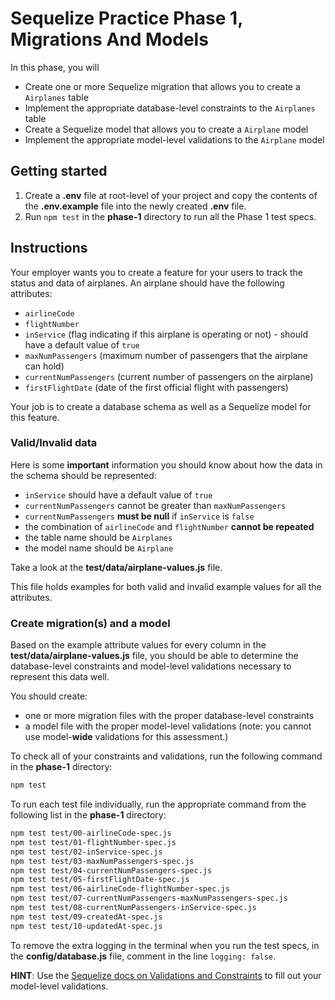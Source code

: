 # Sequelize Practice Phase 1, Migrations And Models

In this phase, you will

* Create one or more Sequelize migration that allows you to create a
  `Airplanes` table
* Implement the appropriate database-level constraints to the `Airplanes` table
* Create a Sequelize model that allows you to create a `Airplane` model
* Implement the appropriate model-level validations to the `Airplane` model

## Getting started

1. Create a **.env** file at root-level of your project and copy the contents of
   the **.env.example** file into the newly created **.env** file.
2. Run `npm test` in the __phase-1__ directory to run all the Phase 1 test
   specs.

## Instructions

Your employer wants you to create a feature for your users to track the status
and data of airplanes. An airplane should have the following attributes:

* `airlineCode`
* `flightNumber`
* `inService` (flag indicating if this airplane is operating or not) - should
  have a default value of `true`
* `maxNumPassengers` (maximum number of passengers that the airplane can hold)
* `currentNumPassengers` (current number of passengers on the airplane)
* `firstFlightDate` (date of the first official flight with passengers)

Your job is to create a database schema as well as a Sequelize model for this
feature.

### Valid/Invalid data

Here is some **important** information you should know about how the data in the
schema should be represented:

* `inService` should have a default value of `true`
* `currentNumPassengers` cannot be greater than `maxNumPassengers`
* `currentNumPassengers` **must be null** if `inService` is `false`
* the combination of `airlineCode` and `flightNumber` **cannot be repeated**
* the table name should be `Airplanes`
* the model name should be `Airplane`

Take a look at the **test/data/airplane-values.js** file.

This file holds examples for both valid and invalid example values for all the
attributes.

### Create migration(s) and a model

Based on the example attribute values for every column in the
**test/data/airplane-values.js** file, you should be able to determine the
database-level constraints and model-level validations necessary to represent
this data well.

You should create:

* one or more migration files with the proper database-level constraints
* a model file with the proper model-level validations (note: you cannot use
  model-**wide** validations for this assessment.)

To check all of your constraints and validations, run the following command in
the __phase-1__ directory:

```bash
npm test
```

To run each test file individually, run the appropriate command from the
following list in the __phase-1__ directory:

```bash
npm test test/00-airlineCode-spec.js
npm test test/01-flightNumber-spec.js
npm test test/02-inService-spec.js
npm test test/03-maxNumPassengers-spec.js
npm test test/04-currentNumPassengers-spec.js
npm test test/05-firstFlightDate-spec.js
npm test test/06-airlineCode-flightNumber-spec.js
npm test test/07-currentNumPassengers-maxNumPassengers-spec.js
npm test test/08-currentNumPassengers-inService-spec.js
npm test test/09-createdAt-spec.js
npm test test/10-updatedAt-spec.js
```

To remove the extra logging in the terminal when you run the test specs, in the
__config/database.js__ file, comment in the line `logging: false`.

**HINT**: Use the [Sequelize docs on Validations and Constraints] to fill out
your model-level validations.

[Sequelize docs on Validations and Constraints]: https://sequelize.org/docs/v6/core-concepts/validations-and-constraints/
